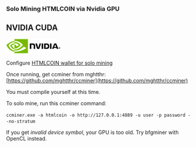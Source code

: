 ### Solo Mining HTMLCOIN via Nvidia GPU

## NVIDIA CUDA

![Nvidia](./images/nvidia.png)

Configure [HTMLCOIN wallet for solo mining](./htmldaemon.md)

Once running, get ccminer from mghtthr: [https://github.com/mghtthr/ccminer](https://github.com/mghtthr/ccminer)

You must compile yourself at this time.

To solo mine, run this ccminer command:

`ccminer.exe -a htmlcoin -o http://127.0.0.1:4889 -u user -p password --no-stratum`

If you get *invalid device symbol*, your GPU is too old. Try bfgminer with OpenCL instead.